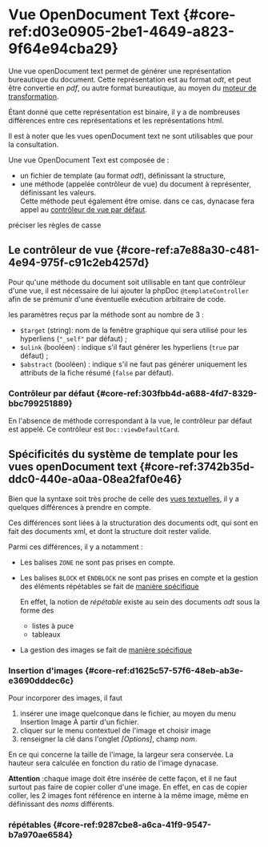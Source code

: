 # Vue OpenDocument Text {#core-ref:d03e0905-2be1-4649-a823-9f64e94cba29}

Une vue openDocument text permet de générer une représentation bureautique du
document. Cette représentation est au format *odt*, et peut être convertie en
*pdf*, ou autre format bureautique, au moyen du [moteur de transformation][TE].

Étant donné que cette représentation est binaire, il y a de nombreuses
différences entre ces représentations et les représentations html.

Il est à noter que les vues openDocument text ne sont utilisables que pour la
consultation.

Une vue OpenDocument Text est composée de :

*   un fichier de template (au format *odt*), définissant la structure,
*   une méthode (appelée contrôleur de vue) du document à représenter,
    définissant les valeurs.  
    Cette méthode peut également être omise. dans ce cas, dynacase fera appel
    au [contrôleur de vue par défaut][default_view_controleur].

<span class="fixme" data-assignedto="EBR">préciser les règles de casse</span>

## Le contrôleur de vue {#core-ref:a7e88a30-c481-4e94-975f-c91c2eb4257d}

Pour qu'une méthode du document soit utilisable en tant que contrôleur d'une
vue, il est nécessaire de lui ajouter la phpDoc `@templateController` afin
de se prémunir d'une éventuelle exécution arbitraire de code.

les paramètres reçus par la méthode sont au nombre de 3 :

*   `$target` (string): nom de la fenêtre graphique qui sera utilisé pour les
    hyperliens (`"_self"` par défaut) ;
*   `$ulink` (booléen) : indique s'il faut générer les hyperliens (`true` par
    défaut) ;
*   `$abstract` (booléen) : indique s'il ne faut pas générer uniquement les
    attributs de la fiche résumé (`false` par défaut).

### Contrôleur par défaut {#core-ref:303fbb4d-a688-4fd7-8329-bbc799251889}

En l'absence de méthode correspondant à la vue, le contrôleur par défaut est
appelé. Ce contrôleur est `Doc::viewDefaultCard`.

## Spécificités du système de template pour les vues openDocument text {#core-ref:3742b35d-ddc0-440e-a0aa-08ea2faf0e46}

Bien que la syntaxe soit très proche de celle des
[vues textuelles][textual_views_syntax], il y a quelques différences à prendre
en compte.

Ces différences sont liées à la structuration des documents odt, qui sont en
fait des documents xml, et dont la structure doit rester valide.

Parmi ces différences, il y a notamment :

*   Les balises `ZONE` ne sont pas prises en compte.
*   Les balises `BLOCK` et `ENDBLOCK` ne sont pas prises en compte et la gestion
    des éléments répétables se fait de [manière spécifique][repetables]
    
    En effet, la notion de *répétable* existe au sein des documents *odt* sous
    la forme des
    *   listes à puce
    *   tableaux
*   La gestion des images se fait de [manière spécifique][images]

### Insertion d'images {#core-ref:d1625c57-57f6-48eb-ab3e-e3690dddec6c}

Pour incorporer des images, il faut

1.  insérer une image quelconque dans le fichier, au moyen du menu
    <span class="menu"><span class="menu-item">Insertion</span>
    <span class="menu-item">Image</span>
    <span class="menu-item">À partir d'un fichier</span></span>.
2.  cliquer sur le menu contextuel de l'image et choisir
    <span class="menu"><span class="menu-item">image</span></span>
3.  renseigner la clé dans l'onglet *[Options]*, champ *nom*.

En ce qui concerne la taille de l'image, la largeur sera conservée.
La hauteur sera calculée en fonction du ratio de l'image dynacase.

**Attention** :chaque image doit être insérée de cette façon, et il ne faut
surtout pas faire de copier coller d'une image. En effet, en cas de copier
coller, les 2 images font référence en interne à la même image, même en
définissant des *noms* différents.

### répétables {#core-ref:9287cbe8-a6ca-41f9-9547-b7a970ae6584}

<!-- links -->
[TE]: #FIXME
[default_view_controleur]: #core-ref:303fbb4d-a688-4fd7-8329-bbc799251889
[textual_views_syntax]: #core-ref:5f4a2f4b-9ceb-42db-8ac1-2a7baa621ce2
[images]: #core-ref:d1625c57-57f6-48eb-ab3e-e3690dddec6c
[repetables]: #core-ref:9287cbe8-a6ca-41f9-9547-b7a970ae6584